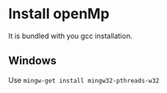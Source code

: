 # Install openMp
It is bundled with you gcc installation.
## Windows
Use `mingw-get install mingw32-pthreads-w32`